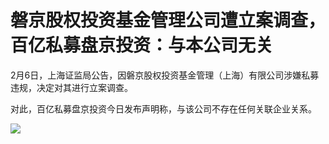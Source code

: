 # 磐京股权投资基金管理公司遭立案调查，百亿私募盘京投资：与本公司无关

2月6日，上海证监局公告，因磐京股权投资基金管理（上海）有限公司涉嫌私募违规，决定对其进行立案调查。

对此，百亿私募盘京投资今日发布声明称，与该公司不存在任何关联企业关系。

![](https://inews.gtimg.com/newsapp_bt/0/15647021814/1000)

